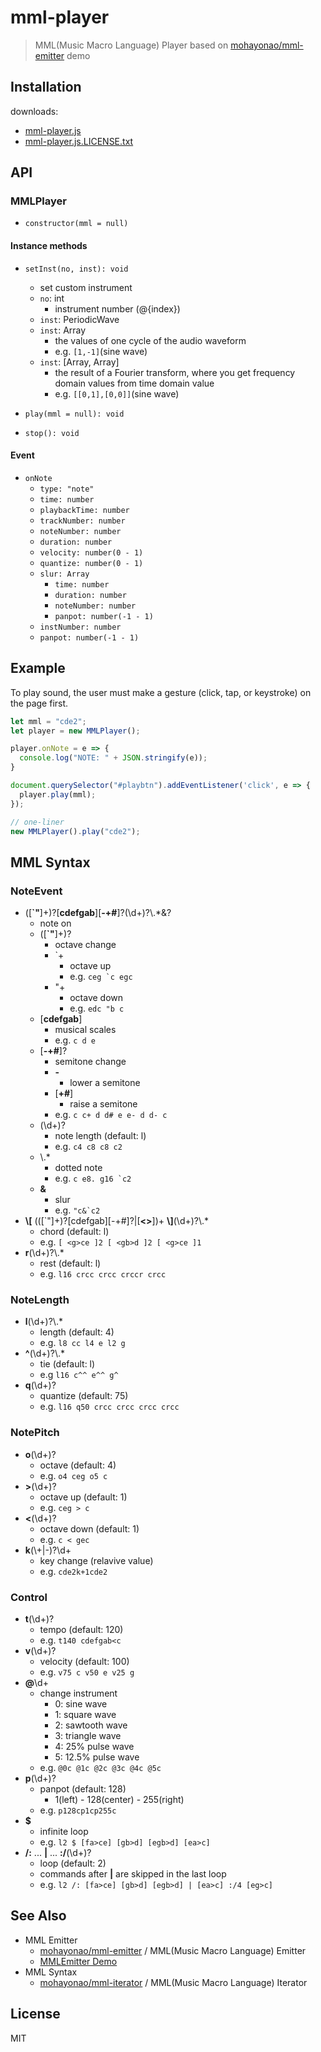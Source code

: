 # mml-player
> MML(Music Macro Language) Player based on [mohayonao/mml-emitter](https://github.com/mohayonao/mml-emitter) demo

## Installation
downloads:
- [mml-player.js](./dist/mml-player.js)
- [mml-player.js.LICENSE.txt](./dist/mml-player.js.LICENSE.txt)

## API
### MMLPlayer
- `constructor(mml = null)`

#### Instance methods
- `setInst(no, inst): void`
  - set custom instrument
  - `no`: int
    - instrument number (@{index})
  - `inst`: PeriodicWave
  - `inst`: Array
    - the values of one cycle of the audio waveform
    - e.g. `[1,-1]`(sine wave)
  - `inst`: [Array, Array]
    - the result of a Fourier transform, where you get frequency domain values from time domain value
    - e.g. `[[0,1],[0,0]]`(sine wave)

- `play(mml = null): void`
- `stop(): void`

#### Event
- `onNote`
  - `type: "note"`
  - `time: number`
  - `playbackTime: number`
  - `trackNumber: number`
  - `noteNumber: number`
  - `duration: number`
  - `velocity: number(0 - 1)`
  - `quantize: number(0 - 1)`
  - `slur: Array`
    - `time: number`
    - `duration: number`
    - `noteNumber: number`
    - `panpot: number(-1 - 1)`
  - `instNumber: number`
  - `panpot: number(-1 - 1)`

## Example
To play sound, the user must make a gesture (click, tap, or keystroke) on the page first.

```js
let mml = "cde2";
let player = new MMLPlayer();

player.onNote = e => {
  console.log("NOTE: " + JSON.stringify(e));
}

document.querySelector("#playbtn").addEventListener('click', e => {
  player.play(mml);
});

// one-liner
new MMLPlayer().play("cde2");
```

## MML Syntax
### NoteEvent
- ([__`"__]+)?[__cdefgab__][__-+#__]?(\\d+)?\\.*&?
  - note on
  - ([__`"__]+)?
    - octave change
    - `+
      - octave up
      - e.g. ``ceg `c egc``
    - "+
      - octave down
      - e.g. `edc "b c`
  - [__cdefgab__]
    - musical scales
    - e.g. `c d e`
  - [__-+#__]?
    - semitone change
    - __\-__
      - lower a semitone
    - [__+#__]
      - raise a semitone
    - e.g. `c c+ d d# e e- d d- c`
  - (\\d+)?
    - note length (default: l)
    - e.g. `c4 c8 c8 c2`
  - \\.*
    - dotted note
    - e.g. ``c e8. g16 `c2``
  - __&__
    - slur
    - e.g. ``"c&`c2``
- __\\[__ (([`"]+)?[cdefgab][-+#]?|[__<>__])+ __\\]__(\\d+)?\\.*
  - chord (default: l)
  - e.g. `[ <g>ce ]2 [ <gb>d ]2 [ <g>ce ]1`
- __r__(\\d+)?\\.*
  - rest (default: l)
  - e.g. `l16 crcc crcc crccr crcc`

### NoteLength
- __l__(\\d+)?\\.*
  - length (default: 4)
  - e.g. `l8 cc l4 e l2 g`
- __^__(\\d+)?\\.*
  - tie (default: l)
  - e.g `l16 c^^ e^^ g^`
- __q__(\\d+)?
  - quantize (default: 75)
  - e.g. `l16 q50 crcc crcc crcc crcc`

### NotePitch
- __o__(\\d+)?
  - octave (default: 4)
  - e.g. `o4 ceg o5 c`
- __>__(\\d+)?
  - octave up (default: 1)
  - e.g. `ceg > c`
- __<__(\\d+)?
  - octave down (default: 1)
  - e.g. `c < gec`
- __k__\(\\+|-)?\\d+
  - key change (relavive value)
  - e.g. `cde2k+1cde2`

### Control
- __t__(\\d+)?
  - tempo (default: 120)
  - e.g. `t140 cdefgab<c`
- __v__(\\d+)?
  - velocity (default: 100)
  - e.g. `v75 c v50 e v25 g`
- __@__\\d+
  - change instrument
    - 0: sine wave
    - 1: square wave
    - 2: sawtooth wave
    - 3: triangle wave
    - 4: 25% pulse wave
    - 5: 12.5% pulse wave
  - e.g. `@0c @1c @2c @3c @4c @5c`
- __p__(\\d+)?
  - panpot (default: 128)
    - 1(left) - 128(center) - 255(right)
  - e.g. `p128cp1cp255c`
- __$__
  - infinite loop
  - e.g. `l2 $ [fa>ce] [gb>d] [egb>d] [ea>c]`
- __/:__ ... __|__ ... __:/__(\\d+)?
  - loop (default: 2)
  - commands after __|__ are skipped in the last loop
  - e.g. `l2 /: [fa>ce] [gb>d] [egb>d] | [ea>c] :/4 [eg>c]`


## See Also
- MML Emitter
  - [mohayonao/mml-emitter](https://github.com/mohayonao/mml-emitter) / MML(Music Macro Language) Emitter
  - [MMLEmitter Demo](http://mohayonao.github.io/mml-emitter/)
- MML Syntax
  - [mohayonao/mml-iterator](https://github.com/mohayonao/mml-iterator) / MML(Music Macro Language) Iterator


## License
MIT
